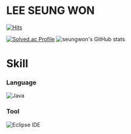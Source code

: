# LEE SEUNG WON

[![Hits](https://hits.seeyoufarm.com/api/count/incr/badge.svg?url=https%3A%2F%2Fgithub.com%2FLeeSeungWon97&count_bg=%2379C83D&title_bg=%23555555&icon=&icon_color=%23E7E7E7&title=hits&edge_flat=false)](https://hits.seeyoufarm.com)

[![Solved.ac Profile](http://mazassumnida.wtf/api/v2/generate_badge?boj=ltmddnjs4656)](https://solved.ac/ltmddnjs4656/)
![seungwon's GitHub stats](https://github-readme-stats.vercel.app/api?username=LeeSeungWon97&show_icons=true&theme=dark)


# Skill
### Language
![Java](https://img.shields.io/badge/Java-007396.svg?&style=for-the-badge&logo=Java&logoColor=white)

### Tool
![Eclipse IDE](https://img.shields.io/badge/Eclipse%20IDE-2C2255.svg?&style=for-the-badge&logo=Eclipse%20IDE&logoColor=white)
